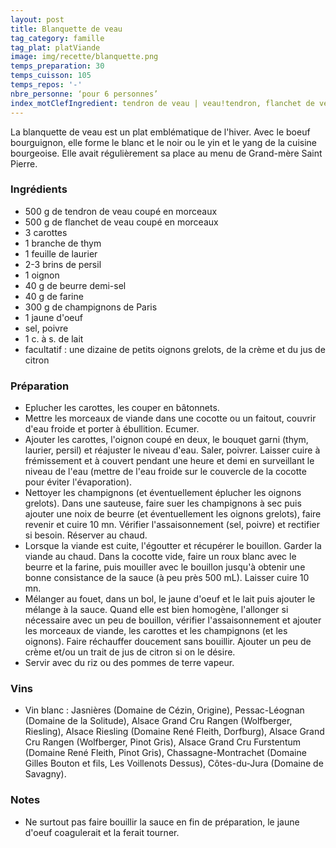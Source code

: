 ```yaml
---
layout: post
title: Blanquette de veau
tag_category: famille
tag_plat: platViande
image: img/recette/blanquette.png
temps_preparation: 30
temps_cuisson: 105
temps_repos: '-'
nbre_personne: ‘pour 6 personnes’
index_motClefIngredient: tendron de veau | veau!tendron, flanchet de veau | veau!flanchet, oignon, champignon
---
```

La blanquette de veau est un plat emblématique de l'hiver. Avec le boeuf bourguignon, elle forme le blanc et le noir ou le yin et le yang de la cuisine bourgeoise. Elle avait régulièrement sa place au menu de Grand-mère Saint Pierre.

### Ingrédients
* 500 g de tendron de veau coupé en morceaux
* 500 g de flanchet de veau coupé en morceaux
* 3 carottes
* 1 branche de thym
* 1 feuille de laurier
* 2-3 brins de persil
* 1 oignon
* 40 g de beurre demi-sel
* 40 g de farine
* 300 g de champignons de Paris
* 1 jaune d'oeuf
* sel, poivre
* 1 c. à s. de lait
* facultatif : une dizaine de petits oignons grelots, de la crème et du jus de citron


### Préparation
* Eplucher les carottes, les couper en bâtonnets.
* Mettre les morceaux de viande dans une cocotte ou un faitout, couvrir d'eau froide et porter à ébullition. Ecumer.
* Ajouter les carottes, l'oignon coupé en deux, le bouquet garni (thym, laurier, persil) et réajuster le niveau d'eau. Saler, poivrer. Laisser cuire à frémissement et à couvert pendant une heure et demi en surveillant le niveau de l'eau (mettre de l'eau froide sur le couvercle de la cocotte pour éviter l'évaporation).
* Nettoyer les champignons (et éventuellement éplucher les oignons grelots). Dans une sauteuse, faire suer les champignons à sec puis ajouter une noix de beurre (et éventuellement les oignons grelots), faire revenir et cuire 10 mn. Vérifier l'assaisonnement (sel, poivre) et rectifier si besoin. Réserver au chaud.
* Lorsque la viande est cuite, l'égoutter et récupérer le bouillon. Garder la viande au chaud. Dans la cocotte vide, faire un roux blanc avec le beurre et la farine, puis mouiller avec le bouillon jusqu'à obtenir une bonne consistance de la sauce (à peu près 500 mL). Laisser cuire 10 mn.
* Mélanger au fouet, dans un bol, le jaune d'oeuf et le lait puis ajouter le mélange à la sauce. Quand elle est bien homogène, l'allonger si nécessaire avec un peu de bouillon, vérifier l'assaisonnement et ajouter les morceaux de viande, les carottes et les champignons (et les oignons). Faire réchauffer doucement sans bouillir. Ajouter un peu de crème et/ou un trait de jus de citron si on le désire.
* Servir avec du riz ou des pommes de terre vapeur.


### Vins
* Vin blanc : Jasnières (Domaine de Cézin, Origine), Pessac-Léognan (Domaine de la Solitude), Alsace Grand Cru Rangen (Wolfberger, Riesling), Alsace Riesling (Domaine René Fleith, Dorfburg), Alsace Grand Cru Rangen (Wolfberger, Pinot Gris), Alsace Grand Cru Furstentum (Domaine René Fleith, Pinot Gris), Chassagne-Montrachet (Domaine Gilles Bouton et fils,	Les Voillenots Dessus), Côtes-du-Jura (Domaine de Savagny).  


### Notes
* Ne surtout pas faire bouillir la sauce en fin de préparation, le jaune d'oeuf coagulerait et la ferait tourner.
